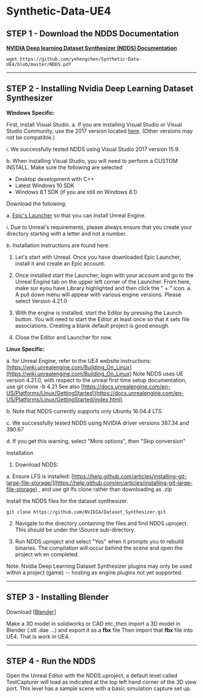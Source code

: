# Synthetic-Data-UE4

## STEP 1 - Download the NDDS Documentation

__[NVIDIA Deep learning Dataset Synthesizer (NDDS) Documentation](https://github.com/yehengchen/Synthetic-Data-UE4/blob/master/NDDS.pdf)__

```
wget https://github.com/yehengchen/Synthetic-Data-UE4/blob/master/NDDS.pdf
```
***
## STEP 2 - Installing Nvidia Deep Learning Dataset Synthesizer
__Windows Specific:__

First, install Visual Studio.
a. If you are installing Visual Studio or Visual Studio Community, use the 2017 version located [here](https://visualstudio.microsoft.com/zh-hans/vs/community/). (Other versions may not be compatible.)

i. We successfully tested NDDS using Visual Studio 2017 version 15.9.

b. When installing Visual Studio, you will need to perform a CUSTOM INSTALL. Make sure the following are selected

* Desktop development with C++
* Latest Windows 10 SDK
* Windows 8.1 SDK (if you are still on Windows 8.1)

Download the following:

a. [Epic's Launcher](https://www.epicgames.com/unrealtournament/download) so that you can install Unreal Engine.

i. Due to Unreal's requirements, please always ensure that you create your directory starting with a letter and not a number.

b. Installation instructions are found here.

1. Let's start with Unreal. Once you have downloaded Epic Launcher, install it and create an Epic account.

2. Once installed start the Launcher, login with your account and go to the Unreal Engine tab on the upper left corner of the Launcher. From here, make sur eyou have Library highlighted and then click the " + " icon.
a. A pull down menu will appear with various engine versions. Please select Version 4.21.0

3. With the engine is installed, start the Editor by pressing the Launch button. You will need to start the Editor at least once so that it sets file associations.
Creating a blank default project is good enough.

4. Close the Editor and Launcher for now.

__Linux Specific:__

a. for Unreal Engine, refer to the UE4 website instructions: [https://wiki.unrealengine.com/Building_On_Linux](https://wiki.unrealengine.com/Building_On_Linux)
Note NDDS uses UE version 4.21.0, with respect to the unreal first time setup documentation, use git clone -b 4.21
See also [https://docs.unrealengine.com/en-US/Platforms/Linux/GettingStarted](https://docs.unrealengine.com/en-US/Platforms/Linux/GettingStarted/index.html)

b. Note that NDDS currently supports only Ubuntu 16.04.4 LTS

c. We successfully tested NDDS using NVIDIA driver versions 387.34 and 390.67

d. If you get this warning, select "More options", then "Skip conversion"

Installation
1. Download NDDS:

a. Ensure LFS is installed: [https://help.github.com/articles/installing-git-large-file-storage/](https://help.github.com/en/articles/installing-git-large-file-storage) , and use git lfs clone rather than
downloading as .zip

Install the NDDS files for the dataset synthesizer.
```
git clone https://github.com/NVIDIA/Dataset_Synthesizer.git
```

2. Navigate to the directory containing the files and find NDDS.uproject. This should be under the \Source sub-directory.

3. Run NDDS.uproject and select "Yes" when it prompts you to rebuild binaries. The compilation will occur behind the scene and open the project wh en
completed.

Note: Nvidia Deep Learning Dataset Synthesizer plugins may only be used within a project (game) -- hosting as engine plugins not yet supported.

***

## STEP 3 - Installing Blender

Download [[Blender]](https://www.blender.org/)

Make a 3D model in solidworks or CAD etc.,then import a 3D model in Blender (.stl .dae ...) and export it as a __fbx__ file
Then import that __fbx__ file into UE4. That is work in UE4.

***

## STEP 4 - Run the NDDS

Open the Unreal Editor with the NDDS.uproject, a default level called TestCapturer will load as indicated at the top left hand corner of the 3D view port. This level has a sample scene with a basic simulation capture set up.








